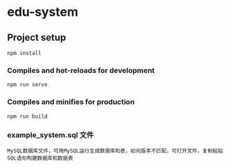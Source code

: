 # edu-system

## Project setup
```
npm install
```

### Compiles and hot-reloads for development
```
npm run serve
```

### Compiles and minifies for production
```
npm run build
```

### example_system.sql 文件
```
MySQL数据库文件，可用MySQL运行生成数据库和表，如何版本不匹配，可打开文件，复制粘贴SQL语句构建数据库和数据表
```
